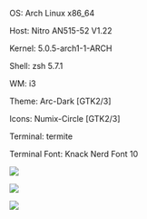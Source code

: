 OS: Arch Linux x86_64 

 Host: Nitro AN515-52 V1.22 

 Kernel: 5.0.5-arch1-1-ARCH 

Shell: zsh 5.7.1 

WM: i3 

Theme: Arc-Dark [GTK2/3] 

Icons: Numix-Circle [GTK2/3] 

Terminal: termite 

Terminal Font: Knack Nerd Font 10 

![](/home/angus/Downloads/i3-config/2019-04-07-182108_1920x1080_scrot.png)

![](/home/angus/Downloads/i3-config/2019-04-07-182111_1920x1080_scrot.png)

![](/home/angus/Downloads/i3-config/2019-04-07-182600_1920x1080_scrot.png)